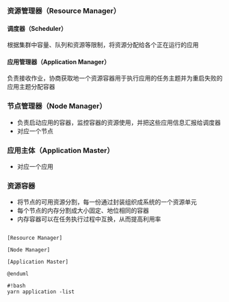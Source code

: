 ### 资源管理器（Resource Manager）
#### 调度器（Scheduler）
根据集群中容量、队列和资源等限制，将资源分配给各个正在运行的应用
#### 应用管理器（Application Manager）
负责接收作业，协商获取地一个资源容器用于执行应用的任务主题并为重启失败的应用主题分配容器
### 节点管理器（Node Manager）
* 负责启动应用的容器，监控容器的资源使用，并把这些应用信息汇报给调度器
* 对应一个节点

### 应用主体（Application Master）
* 对应一个应用

### 资源容器
* 将节点的可用资源分割，每一份通过封装组织成系统的一个资源单元
* 每个节点的内存分割成大小固定、地位相同的容器
* 内存容器可以在任务执行过程中互换，从而提高利用率


```uml @startuml

[Resource Manager]

[Node Manager]

[Application Master]

@enduml
```

```
#!bash
yarn application -list
```